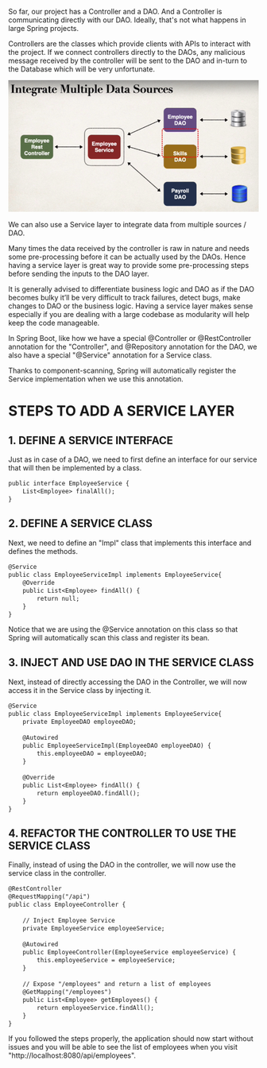 So far, our project has a Controller and a DAO. And a Controller is communicating directly with our DAO. Ideally, that's not what happens in large Spring projects.

Controllers are the classes which provide clients with APIs to interact with the project. If we connect controllers directly to the DAOs, any malicious message received by the controller will be sent to the DAO and in-turn to the Database which will be very unfortunate.

![alt text](image-8.png)

We can also use a Service layer to integrate data from multiple sources / DAO.

Many times the data received by the controller is raw in nature and needs some pre-processing before it can be actually used by the DAOs. Hence having a service layer is great way to provide some pre-processing steps before sending the inputs to the DAO layer.

It is generally advised to differentiate business logic and DAO as if the DAO becomes bulky it’ll be very difficult to track failures, detect bugs, make changes to DAO or the business logic. Having a service layer makes sense especially if you are dealing with a large codebase as modularity will help keep the code manageable.

In Spring Boot, like how we have a special @Controller or @RestController annotation for the "Controller", and @Repository annotation for the DAO, we also have a special "@Service" annotation for a Service class.

Thanks to component-scanning, Spring will automatically register the Service implementation when we use this annotation.

# STEPS TO ADD A SERVICE LAYER

## 1. DEFINE A SERVICE INTERFACE

Just as in case of a DAO, we need to first define an interface for our service that will then be implemented by a class.

    public interface EmployeeService {
        List<Employee> finalAll();
    }

## 2. DEFINE A SERVICE CLASS

Next, we need to define an "Impl" class that implements this interface and defines the methods.

    @Service
    public class EmployeeServiceImpl implements EmployeeService{
        @Override
        public List<Employee> findAll() {
            return null;
        }
    }

Notice that we are using the @Service annotation on this class so that Spring will automatically scan this class and register its bean.

## 3. INJECT AND USE DAO IN THE SERVICE CLASS

Next, instead of directly accessing the DAO in the Controller, we will now access it in the Service class by injecting it.

    @Service
    public class EmployeeServiceImpl implements EmployeeService{
        private EmployeeDAO employeeDAO;

        @Autowired
        public EmployeeServiceImpl(EmployeeDAO employeeDAO) {
            this.employeeDAO = employeeDAO;
        }

        @Override
        public List<Employee> findAll() {
            return employeeDAO.findAll();
        }
    }

## 4. REFACTOR THE CONTROLLER TO USE THE SERVICE CLASS

Finally, instead of using the DAO in the controller, we will now use the service class in the controller.

    @RestController
    @RequestMapping("/api")
    public class EmployeeController {

        // Inject Employee Service
        private EmployeeService employeeService;

        @Autowired
        public EmployeeController(EmployeeService employeeService) {
            this.employeeService = employeeService;
        }

        // Expose "/employees" and return a list of employees
        @GetMapping("/employees")
        public List<Employee> getEmployees() {
            return employeeService.findAll();
        }
    }

If you followed the steps properly, the application should now start without issues and you will be able to see the list of employees when you visit "http://localhost:8080/api/employees".